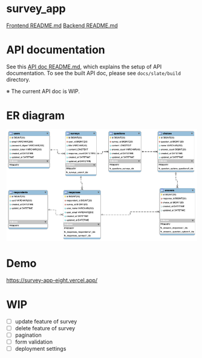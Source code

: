 # survey_app

[Frontend README.md](survey_frontend/README.md)
[Backend README.md](survey_backend/README.md)

# API documentation

See this [API doc README.md](docs/README.md), which explains the setup of API documentation.
To see the built API doc, please see `docs/slate/build` directory.

※ The current API doc is WIP.

# ER diagram

![ER diagram](assets/er.png)

# Demo

https://survey-app-eight.vercel.app/

# WIP

- [ ] update feature of survey
- [ ] delete feature of survey
- [ ] pagination
- [ ] form validation
- [ ] deployment settings
